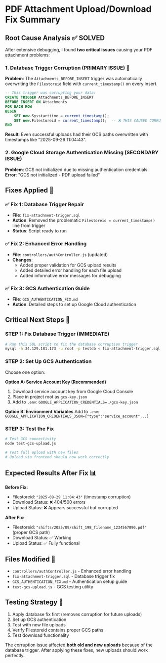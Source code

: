 # PDF Attachment Upload/Download Fix Summary

## Root Cause Analysis ✅ SOLVED

After extensive debugging, I found **two critical issues** causing your PDF attachment problems:

### 1. Database Trigger Corruption (PRIMARY ISSUE) 🚨
**Problem**: The `Attachments_BEFORE_INSERT` trigger was automatically overwriting the `Filestoreid` field with `current_timestamp()` on every insert.

```sql
-- This trigger was corrupting your data:
CREATE TRIGGER Attachments_BEFORE_INSERT
BEFORE INSERT ON Attachments
FOR EACH ROW
BEGIN
    SET new.Sysstarttime = current_timestamp();
    SET new.Filestoreid = current_timestamp();  -- ❌ THIS CAUSED CORRUPTION!
END
```

**Result**: Even successful uploads had their GCS paths overwritten with timestamps like "2025-09-29 11:04:43".

### 2. Google Cloud Storage Authentication Missing (SECONDARY ISSUE)
**Problem**: GCS not initialized due to missing authentication credentials.
**Error**: "GCS not initialized - PDF upload failed"

## Fixes Applied 🔧

### ✅ Fix 1: Database Trigger Repair
- **File**: `fix-attachment-trigger.sql`
- **Action**: Removed the problematic `Filestoreid = current_timestamp()` line from trigger
- **Status**: Script ready to run

### ✅ Fix 2: Enhanced Error Handling 
- **File**: `controllers/authController.js` (updated)
- **Changes**:
  - Added proper validation for GCS upload results
  - Added detailed error handling for each file upload
  - Added informative error messages for debugging

### ✅ Fix 3: GCS Authentication Guide
- **File**: `GCS_AUTHENTICATION_FIX.md`
- **Action**: Detailed steps to set up Google Cloud authentication

## Critical Next Steps 🎯

### STEP 1: Fix Database Trigger (IMMEDIATE)
```bash
# Run this SQL script to fix the database corruption trigger
mysql -h 34.129.181.173 -u root -p testdb < fix-attachment-trigger.sql
```

### STEP 2: Set Up GCS Authentication
Choose one option:

**Option A: Service Account Key (Recommended)**
1. Download service account key from Google Cloud Console
2. Place in project root as `gcs-key.json`  
3. Add to `.env`: `GOOGLE_APPLICATION_CREDENTIALS=./gcs-key.json`

**Option B: Environment Variables**
Add to `.env`: `GOOGLE_APPLICATION_CREDENTIALS_JSON={"type":"service_account"...}`

### STEP 3: Test the Fix
```bash
# Test GCS connectivity
node test-gcs-upload.js

# Test full upload with new files
# Upload via frontend should now work correctly
```

## Expected Results After Fix 📊

**Before Fix:**
- Filestoreid: `"2025-09-29 11:04:43"` (timestamp corruption)
- Download Status: ❌ 404/500 errors
- Upload Status: ❌ Appears successful but corrupted

**After Fix:**
- Filestoreid: `"shifts/2025/09/shift_198_filename_1234567890.pdf"` (proper GCS path)
- Download Status: ✅ Working
- Upload Status: ✅ Fully functional

## Files Modified 📁
- `controllers/authController.js` - Enhanced error handling
- `fix-attachment-trigger.sql` - Database trigger fix
- `GCS_AUTHENTICATION_FIX.md` - Authentication setup guide
- `test-gcs-upload.js` - GCS testing utility

## Testing Strategy 🧪
1. Apply database fix first (removes corruption for future uploads)
2. Set up GCS authentication  
3. Test with new file uploads
4. Verify Filestoreid contains proper GCS paths
5. Test download functionality

The corruption issue affected **both old and new uploads** because of the database trigger. After applying these fixes, new uploads should work perfectly.
